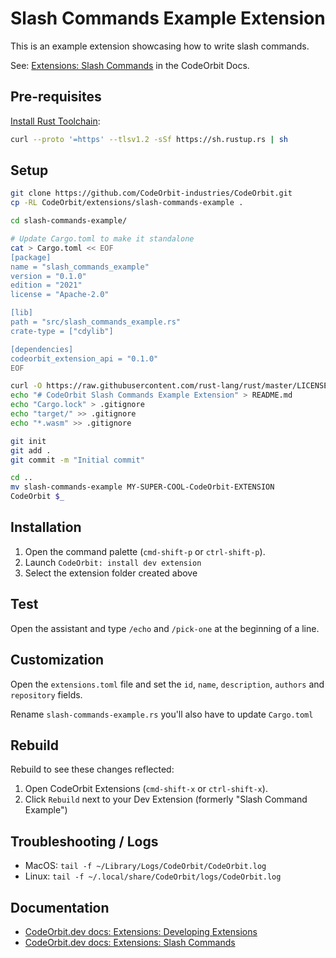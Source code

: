﻿# Slash Commands Example Extension

This is an example extension showcasing how to write slash commands.

See: [Extensions: Slash Commands](https://CodeOrbit.dev/docs/extensions/slash-commands) in the CodeOrbit Docs.

## Pre-requisites

[Install Rust Toolchain](https://www.rust-lang.org/tools/install):

```sh
curl --proto '=https' --tlsv1.2 -sSf https://sh.rustup.rs | sh
```

## Setup

```sh
git clone https://github.com/CodeOrbit-industries/CodeOrbit.git
cp -RL CodeOrbit/extensions/slash-commands-example .

cd slash-commands-example/

# Update Cargo.toml to make it standalone
cat > Cargo.toml << EOF
[package]
name = "slash_commands_example"
version = "0.1.0"
edition = "2021"
license = "Apache-2.0"

[lib]
path = "src/slash_commands_example.rs"
crate-type = ["cdylib"]

[dependencies]
codeorbit_extension_api = "0.1.0"
EOF

curl -O https://raw.githubusercontent.com/rust-lang/rust/master/LICENSE-APACHE
echo "# CodeOrbit Slash Commands Example Extension" > README.md
echo "Cargo.lock" > .gitignore
echo "target/" >> .gitignore
echo "*.wasm" >> .gitignore

git init
git add .
git commit -m "Initial commit"

cd ..
mv slash-commands-example MY-SUPER-COOL-CodeOrbit-EXTENSION
CodeOrbit $_
```

## Installation

1. Open the command palette (`cmd-shift-p` or `ctrl-shift-p`).
2. Launch `CodeOrbit: install dev extension`
3. Select the extension folder created above

## Test

Open the assistant and type `/echo` and `/pick-one` at the beginning of a line.

## Customization

Open the `extensions.toml` file and set the `id`, `name`, `description`, `authors` and `repository` fields.

Rename `slash-commands-example.rs` you'll also have to update `Cargo.toml`

## Rebuild

Rebuild to see these changes reflected:

1. Open CodeOrbit Extensions (`cmd-shift-x` or `ctrl-shift-x`).
2. Click `Rebuild` next to your Dev Extension (formerly "Slash Command Example")

## Troubleshooting / Logs

- MacOS: `tail -f ~/Library/Logs/CodeOrbit/CodeOrbit.log`
- Linux: `tail -f ~/.local/share/CodeOrbit/logs/CodeOrbit.log`

## Documentation

- [CodeOrbit.dev docs: Extensions: Developing Extensions](https://CodeOrbit.dev/docs/extensions/developing-extensions)
- [CodeOrbit.dev docs: Extensions: Slash Commands](https://CodeOrbit.dev/docs/extensions/slash-commands)
